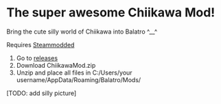 # The super awesome Chiikawa Mod!
Bring the cute silly world of Chiikawa into Balatro ^__^

Requires [Steammodded](https://github.com/Steamopollys/Steamodded)

1. Go to [releases](https://github.com/lieuh/ChiikawaMod/releases)
2. Download ChiikawaMod.zip
3. Unzip and place all files in C:/Users/your username/AppData/Roaming/Balatro/Mods/

[TODO: add silly picture]
